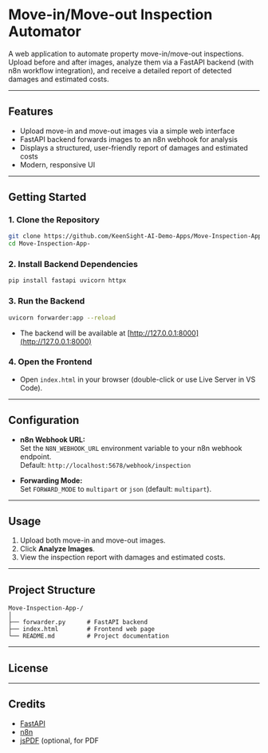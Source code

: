 # Move-in/Move-out Inspection Automator

A web application to automate property move-in/move-out inspections. Upload before and after images, analyze them via a FastAPI backend (with n8n workflow integration), and receive a detailed report of detected damages and estimated costs.

---

## Features

- Upload move-in and move-out images via a simple web interface
- FastAPI backend forwards images to an n8n webhook for analysis
- Displays a structured, user-friendly report of damages and estimated costs
- Modern, responsive UI

---

## Getting Started

### 1. Clone the Repository

```sh
git clone https://github.com/KeenSight-AI-Demo-Apps/Move-Inspection-App-.git
cd Move-Inspection-App-
```

### 2. Install Backend Dependencies

```sh
pip install fastapi uvicorn httpx
```

### 3. Run the Backend

```sh
uvicorn forwarder:app --reload
```

- The backend will be available at [http://127.0.0.1:8000](http://127.0.0.1:8000)

### 4. Open the Frontend

- Open `index.html` in your browser (double-click or use Live Server in VS Code).

---

## Configuration

- **n8n Webhook URL:**  
  Set the `N8N_WEBHOOK_URL` environment variable to your n8n webhook endpoint.  
  Default: `http://localhost:5678/webhook/inspection`

- **Forwarding Mode:**  
  Set `FORWARD_MODE` to `multipart` or `json` (default: `multipart`).

---

## Usage

1. Upload both move-in and move-out images.
2. Click **Analyze Images**.
3. View the inspection report with damages and estimated costs.

---

## Project Structure

```
Move-Inspection-App-/
│
├── forwarder.py      # FastAPI backend
├── index.html        # Frontend web page
└── README.md         # Project documentation
```

---

## License

---

## Credits

- [FastAPI](https://fastapi.tiangolo.com/)
- [n8n](https://n8n.io/)
- [jsPDF](https://github.com/parallax/jsPDF) (optional, for PDF
